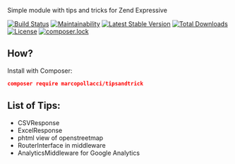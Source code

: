 Simple module with tips and tricks for Zend Expressive

[![Build Status](https://travis-ci.org/marcopollacci/ze-utility.svg?branch=master)](https://travis-ci.org/marcopollacci/ze-utility) [![Maintainability](https://api.codeclimate.com/v1/badges/25367943753fac85d2c8/maintainability)](https://codeclimate.com/github/marcopollacci/ze-utility/maintainability) [![Latest Stable Version](https://poser.pugx.org/marcopollacci/tipsandtrick/v/stable)](https://packagist.org/packages/marcopollacci/tipsandtrick) [![Total Downloads](https://poser.pugx.org/marcopollacci/tipsandtrick/downloads)](https://packagist.org/packages/marcopollacci/tipsandtrick) [![License](https://poser.pugx.org/marcopollacci/tipsandtrick/license)](https://packagist.org/packages/marcopollacci/tipsandtrick) [![composer.lock](https://poser.pugx.org/marcopollacci/tipsandtrick/composerlock)](https://packagist.org/packages/marcopollacci/tipsandtrick)


## How?

Install with Composer:

```json
composer require marcopollacci/tipsandtrick
```


## List of Tips:
- CSVResponse
- ExcelResponse
- phtml view of openstreetmap
- RouterInterface in middleware
- AnalyticsMiddleware for Google Analytics

